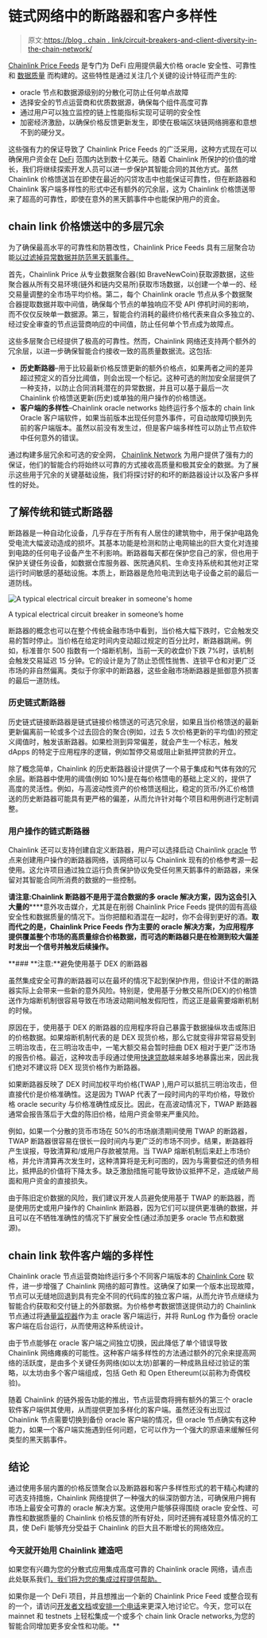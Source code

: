 # 链式网络中的断路器和客户多样性

> 原文:[https://blog . chain . link/circuit-breakers-and-client-diversity-in-the-chain-network/](https://blog.chain.link/circuit-breakers-and-client-diversity-within-the-chainlink-network/)

[Chainlink Price Feeds](https://data.chain.link/) 是专门为 DeFi 应用提供最大价格 oracle 安全性、可靠性和 [数据质量](https://blog.chain.link/the-importance-of-data-quality-for-defi/) 而构建的。这些特性是通过关注几个关键的设计特征而产生的:

*   oracle 节点和数据源级别的分散化可防止任何单点故障
*   选择安全的节点运营商和优质数据源，确保每个组件高度可靠
*   通过用户可以独立监控的链上性能指标实现可证明的安全性
*   加密经济激励，以确保价格反馈更新发生，即使在极端区块链网络拥塞和意想不到的硬分叉。

这些强有力的保证导致了 Chainlink Price Feeds 的广泛采用，这种方式现在可以确保用户资金在 [DeFi](https://chain.link/education/defi) 范围内达到数十亿美元。随着 Chainlink 所保护的价值的增长，我们将继续探索开发人员可以进一步保护其智能合同的其他方式。虽然 Chainlink 价格馈送旨在即使在最近的闪贷攻击中也能保证可靠性，但在断路器和 Chainlink 客户端多样性的形式中还有额外的冗余层，这为 Chainlink 价格馈送带来了超高的可靠性，即使在意外的黑天鹅事件中也能保护用户的资金。

## **chain link 价格馈送中的多层冗余**

为了确保最高水平的可靠性和防篡改性，Chainlink Price Feeds 具有三层聚合功能[以过滤掉异常数据并防范黑天鹅事件。](https://blog.chain.link/levels-of-data-aggregation-in-chainlink-price-feeds/)

首先，Chainlink Price 从专业数据聚合器(如 BraveNewCoin)获取源数据，这些聚合器从所有交易环境(链外和链内交易所)获取市场数据，以创建一个单一的、经交易量调整的全市场平均价格。第二，每个 Chainlink oracle 节点从多个数据聚合器提取数据并取中间值，确保每个节点的单独响应不受 API 停机时间的影响，而不仅仅反映单一数据源。第三，智能合约消耗的最终价格代表来自众多独立的、经过安全审查的节点运营商响应的中间值，防止任何单个节点成为故障点。

这些多层聚合已经提供了极高的可靠性。然而，Chainlink 网络还支持两个额外的冗余层，以进一步确保智能合约接收一致的高质量数据流。这包括:

*   **历史断路器**–用于比较最新价格反馈更新的额外价格点，如果两者之间的差异超过预定义的百分比阈值，则会出现一个标记。这种可选的附加安全层提供了一种支持，以防止合同消耗潜在的异常数据，并且可以基于最后一次 Chainlink 价格馈送更新(历史)或单独的用户操作的价格馈送。
*   **客户端的多样性**–Chainlink oracle networks 始终运行多个版本的 chain link Oracle 客户端软件，如果当前版本出现任何意外事件，可自动故障切换到先前的客户端版本。虽然以前没有发生过，但是客户端多样性可以防止节点软件中任何意外的错误。

通过构建多层冗余和可选的安全网， [Chainlink Network](https://chain.link/) 为用户提供了强有力的保证，他们的智能合约将始终以可靠的方式接收高质量和极其安全的数据。为了展示这些用于冗余的关键基础设施，我们将探讨好的和坏的断路器设计以及客户多样性的好处。

## **了解传统和链式断路器**

断路器是一种自动化设备，几乎存在于所有有人居住的建筑物中，用于保护电路免受电流大幅波动造成的损坏。其基本功能是检测和防止电网输出的巨大变化对连接到电路的任何电子设备产生不利影响。断路器每天都在保护您自己的家，但也用于保护关键任务设备，如数据仓库服务器、医院通风机、生命支持系统和其他对正常运行时间敏感的基础设施。本质上，断路器是危险电流到达电子设备之前的最后一道防线。

![A typical electrical circuit breaker in someone's home](../Images/391f5daf41f85d155bdd128adb012a4d.png)

<figcaption id="caption-attachment-1213" class="wp-caption-text">A typical electrical circuit breaker in someone’s home</figcaption>



断路器的概念也可以在整个传统金融市场中看到，当价格大幅下跌时，它会触发交易的暂时停止。当价格在给定时间内变动超过规定的百分比时，断路器跳闸。例如，标准普尔 500 指数有一个熔断机制，当前一天的收盘价下跌 7%时，该机制会触发交易延迟 15 分钟。它的设计是为了防止恐慌性抛售、连锁平仓和对更广泛市场的非自然偏离。类似于你家中的断路器，这些金融市场断路器是抵御意外损害的最后一道防线。

### 历史链式断路器

历史链式链接断路器是链式链接价格馈送的可选冗余层，如果且当价格馈送的最新更新偏离前一轮或多个过去回合的聚合(例如，过去 5 次价格更新的平均值)的预定义阈值时，触发该断路器。如果检测到异常偏差，就会产生一个标志，触发 dApps 的特定于应用程序的逻辑，例如暂停交易或阻止新抵押贷款的开立。

除了概念简单，Chainlink 的历史断路器设计提供了一个易于集成和气体有效的冗余层。断路器中使用的阈值(例如 10%)是在每价格馈电的基础上定义的，提供了高度的灵活性。例如，与高波动性资产的价格馈送相比，稳定的货币/外汇价格馈送的历史断路器可能具有更严格的偏差，从而允许针对每个项目和用例进行定制调整。

### 用户操作的链式断路器

Chainlink 还可以支持创建自定义断路器，用户可以选择启动 Chainlink [oracle](https://chain.link/education/blockchain-oracles) 节点来创建用户操作的断路器网络，该网络可以与 Chainlink 现有的价格参考源一起使用。这允许项目通过独立运行负责保护协议免受任何黑天鹅事件的断路器，来保留对其智能合同所消费的数据的一些控制。

**请注意:Chainlink 断路器不是用于混合数据的多 oracle 解决方案，因为这会引入大量的**[](https://blog.chain.link/the-importance-of-data-quality-for-defi/#mixing-low-quality-oracle-solutions-with-high-quality-oracle-solutions)****意外攻击媒介，尤其是在削弱 Chainlink Price Feeds 提供的固有高级安全性和数据质量的情况下。当你把醋和酒混在一起时，你不会得到更好的酒。**取而代之的是，Chainlink Price Feeds 作为主要的 oracle 解决方案，为应用程序提供覆盖整个市场的高质量综合价格数据，而可选的断路器只是在检测到较大偏差时发出一个信号并触发后续操作。**

 **### **注意:**避免使用基于 DEX 的断路器

虽然集成安全可靠的断路器可以在最坏的情况下起到保护作用，但设计不佳的断路器实际上会带来一些新的意外风险。特别是，使用基于分散交易所(DEX)的价格馈送作为熔断机制很容易导致在市场波动期间触发假阳性，而这正是最需要熔断机制的时候。

原因在于，使用基于 DEX 的断路器的应用程序将自己暴露于数据操纵攻击或陈旧的价格数据。如果熔断机制代表的是 DEX 现货价格，那么它就变得非常容易受到三明治攻击，在三明治攻击中，一笔大额交易会暂时扭曲 DEX 相对于更广泛市场的报告价格。最近，这种攻击手段通过使用[快速贷款](https://blog.chain.link/flash-loans-and-the-importance-of-tamper-proof-oracles/)越来越多地暴露出来，因此我们绝对不建议将 DEX 现货价格作为断路器。

如果断路器反映了 DEX 时间加权平均价格(TWAP ),用户可以抵抗三明治攻击，但直接代价是价格准确性。这是因为 TWAP 代表了一段时间内的平均价格，导致价格 oracle security 与价格准确性成反比。因此，在高波动情况下，TWAP 断路器通常会报告落后于大盘的陈旧价格，给用户资金带来严重风险。

例如，如果一个分散的货币市场在 50%的市场崩溃期间使用 TWAP 的断路器，TWAP 断路器很容易在很长一段时间内与更广泛的市场不同步。结果，断路器将产生误报，导致清算和/或用户存款被禁用。当 TWAP 熔断机制后来赶上市场价格，并允许清算再次发生时，这种清算将是无利可图的，因为与需要偿还的债务相比，抵押品的价值将下降太多。缺乏激励措施可能导致协议抵押不足，造成破产局面和用户资金的直接损失。

由于陈旧定价数据的风险，我们建议开发人员避免使用基于 TWAP 的断路器，而是使用历史或用户操作的 Chainlink 断路器，因为它们可以提供更准确的数据，并且可以在不牺牲准确性的情况下扩展安全性(通过添加更多 oracle 节点和数据源)。

## **chain link 软件客户端的多样性**

Chainlink oracle 节点运营商始终运行多个不同客户端版本的 [Chainlink Core](https://github.com/smartcontractkit/chainlink) 软件，进一步增强了 Chainlink 网络的超可靠性。这确保了如果一个版本出现故障，节点可以无缝地回退到具有完全不同的代码库的独立客户端，从而允许节点继续为智能合约获取和交付链上的外部数据。为价格参考数据馈送提供动力的 Chainlink 节点通过将[通量监视器](https://news.reputation.link/article/27)作为主 oracle 客户端运行，并将 RunLog 作为备份 oracle 客户端在后台运行，从而使用这种系统设计。

由于节点能够在 oracle 客户端之间独立切换，因此降低了单个错误导致 Chainlink 网络瘫痪的可能性。这种客户端多样性的方法通过额外的冗余来提高网络的活跃度，是由多个关键任务网络(如以太坊)部署的一种成熟且经过验证的策略，以太坊由多个客户端组成，包括 Geth 和 Open Ethereum(以前称为奇偶校验)。

随着 Chainlink 的链外报告功能的推出，节点运营商将拥有额外的第三个 oracle 软件客户端供其使用，从而提供更加多样化的客户端。虽然还没有出现过 Chainlink 节点需要切换到备份 oracle 客户端的情况，但 oracle 节点确实有这种能力，如果一个客户端实施遇到任何问题，它可以作为一个强大的原语来缓解任何类型的黑天鹅事件。

## **结论**

通过使用多层内置的价格反馈聚合以及断路器和客户多样性形式的若干精心构建的可选支持措施，Chainlink 网络提供了一种强大的纵深防御方法，可确保用户拥有市场上最安全可靠的 oracle 解决方案。这使用户能够获得围绕 oracle 安全性、可靠性和数据质量的 Chainlink 价格反馈的所有好处，同时还拥有减轻意外情况的工具，使 DeFi 能够充分受益于 Chainlink 的巨大且不断增长的网络效应。

### 今天就开始用 Chainlink 建造吧

如果您有兴趣为您的分散式应用集成高度可靠的 Chainlink oracle 网络，请点击此处联系我们[，我们将为您的集成过程提供帮助。](/cdn-cgi/l/email-protection#7910170d1c1e0b180d1016170a391a111810175715101712)

如果你是一个 DeFi 项目，并且想推出一个新的 Chainlink Price Feed 或整合现有的一个，请访问[开发者文档](https://docs.chain.link/)或[安排一个电话](https://chainlinkcommunity.typeform.com/to/XcgLVP)来更深入地讨论它。今天，您可以在 mainnet 和 testnets 上轻松集成一个或多个 chain link Oracle networks,为您的智能合同增加更多安全性和功能。**